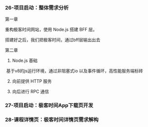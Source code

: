 ### 26-项目启动：整体需求分析

第一章

重构极客时间网站，使用 Node.js 搭建 BFF 层。

搭建好之后，我们把极客时间，通过bff层输出出去



 第二章

1. Node.js 基础

​	基于v8的js运行环境，通过非阻塞式io 以及事件循环，高性能服务端标砖

2. 向前提供 HTTP 服务

3. 向后进行 RPC 通信



### 27-项目启动：极客时间App下载页开发





### 28-课程详情页：极客时间详情页需求解构